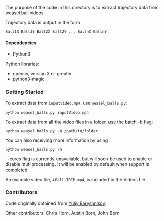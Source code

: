 The purpose of the code in this directory is to extract trajectory data from weasel ball videos.

Trajectory data is output in the form

```
Ball1X Ball1Y Ball2X Ball2Y ... BallnX BallnY
```

#### Dependencies

- Python3 

Python libraries:

- opencv, version 3 or greater
- python3-magic

### Getting Started

To extract data from `inputVideo.mp4`, use `weasel_balls.py`:

```
python weasel_balls.py inputVideo.mp4
```

To extract data from all the video files in a folder, use the batch -b flag:

```
python weasel_balls.py -b /path/to/folder
```

You can also receiving more information by using

```
python weasel_balls.py -h
```

--cores flag is currently unavailable, but will soon be used to enable or disable mutliprocessing. It will be enabled by default when support is completed. 

An example video file, `4Ball-TRIM.mp4`, is included in the Videos file. 
 
### Contributors

Code originally obtained from [Yuliy Baryshnikov](https://publish.illinois.edu/ymb/).

Other contributors: Chris Horn, Austin Born, John Born
